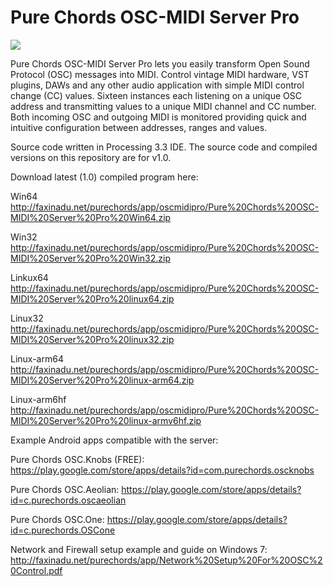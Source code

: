 # Pure Chords OSC-MIDI Server Pro
<img src= http://www.faxinadu.net/images/pure_chords_osc_midi_server_pro.png img>

Pure Chords OSC-MIDI Server Pro lets you easily transform Open Sound Protocol (OSC) messages into MIDI. Control vintage MIDI hardware, VST plugins, DAWs and any other audio application with simple MIDI control change (CC) values. Sixteen instances each listening on a unique OSC address and transmitting values to a unique MIDI channel and CC number. Both incoming OSC and outgoing MIDI is monitored providing quick and intuitive configuration between addresses, ranges and values.

Source code written in Processing 3.3 IDE. The source code and compiled versions on this repository are for v1.0. 

Download latest (1.0) compiled program here:

Win64
http://faxinadu.net/purechords/app/oscmidipro/Pure%20Chords%20OSC-MIDI%20Server%20Pro%20Win64.zip

Win32
http://faxinadu.net/purechords/app/oscmidipro/Pure%20Chords%20OSC-MIDI%20Server%20Pro%20Win32.zip

Linkux64
http://faxinadu.net/purechords/app/oscmidipro/Pure%20Chords%20OSC-MIDI%20Server%20Pro%20linux64.zip

Linux32
http://faxinadu.net/purechords/app/oscmidipro/Pure%20Chords%20OSC-MIDI%20Server%20Pro%20linux32.zip

Linux-arm64
http://faxinadu.net/purechords/app/oscmidipro/Pure%20Chords%20OSC-MIDI%20Server%20Pro%20linux-arm64.zip

Linux-arm6hf
http://faxinadu.net/purechords/app/oscmidipro/Pure%20Chords%20OSC-MIDI%20Server%20Pro%20linux-armv6hf.zip


Example Android apps compatible with the server:

Pure Chords OSC.Knobs (FREE):
https://play.google.com/store/apps/details?id=com.purechords.oscknobs

Pure Chords OSC.Aeolian:
https://play.google.com/store/apps/details?id=c.purechords.oscaeolian

Pure Chords OSC.One:
https://play.google.com/store/apps/details?id=c.purechords.OSCone

Network and Firewall setup example and guide on Windows 7:
http://faxinadu.net/purechords/app/Network%20Setup%20For%20OSC%20Control.pdf



